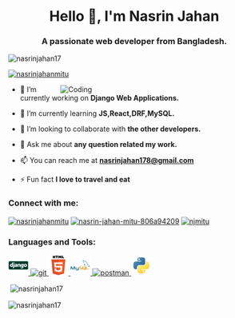 <h1 align="center">Hello 👋, I'm Nasrin Jahan</h1>
<h3 align="center">A passionate web developer from Bangladesh.</h3>

<p align="left"> <img src="https://komarev.com/ghpvc/?username=nasrinjahan17&label=Profile%20views&color=0e75b6&style=flat" alt="nasrinjahan17" /> </p>

<p align="left"> <a href="https://twitter.com/nasrinjahanmitu" target="blank"><img src="https://img.shields.io/twitter/follow/nasrinjahanmitu?logo=twitter&style=for-the-badge" alt="nasrinjahanmitu" /></a> </p>

<img align="right" alt="Coding" width="400" src="https://cdn.dribbble.com/users/331265/screenshots/2498700/ana-d-small.gif">

- 🔭 I’m currently working on **Django Web Applications.**

- 🌱 I’m currently learning **JS,React,DRF,MySQL.**

- 👯 I’m looking to collaborate with **the other developers.**

- 💬 Ask me about **any question related my work.**

- 📫 You can reach me at **nasrinjahan178@gmail.com**

- ⚡ Fun fact **I love to travel and eat**

<h3 align="left">Connect with me:</h3>
<p align="left">
<a href="https://twitter.com/nasrinjahanmitu" target="blank"><img align="center" src="https://raw.githubusercontent.com/rahuldkjain/github-profile-readme-generator/master/src/images/icons/Social/twitter.svg" alt="nasrinjahanmitu" height="30" width="40" /></a>
<a href="https://linkedin.com/in/nasrin-jahan-mitu-806a94209" target="blank"><img align="center" src="https://raw.githubusercontent.com/rahuldkjain/github-profile-readme-generator/master/src/images/icons/Social/linked-in-alt.svg" alt="nasrin-jahan-mitu-806a94209" height="30" width="40" /></a>
<a href="https://instagram.com/njmitu" target="blank"><img align="center" src="https://raw.githubusercontent.com/rahuldkjain/github-profile-readme-generator/master/src/images/icons/Social/instagram.svg" alt="njmitu" height="30" width="40" /></a>
</p>

<h3 align="left">Languages and Tools:</h3>
<p align="left"> <a href="https://www.djangoproject.com/" target="_blank"> <img src="https://raw.githubusercontent.com/devicons/devicon/master/icons/django/django-original.svg" alt="django" width="40" height="40"/> </a> <a href="https://git-scm.com/" target="_blank"> <img src="https://www.vectorlogo.zone/logos/git-scm/git-scm-icon.svg" alt="git" width="40" height="40"/> </a> <a href="https://www.w3.org/html/" target="_blank"> <img src="https://raw.githubusercontent.com/devicons/devicon/master/icons/html5/html5-original-wordmark.svg" alt="html5" width="40" height="40"/> </a> <a href="https://www.mysql.com/" target="_blank"> <img src="https://raw.githubusercontent.com/devicons/devicon/master/icons/mysql/mysql-original-wordmark.svg" alt="mysql" width="40" height="40"/> </a> <a href="https://postman.com" target="_blank"> <img src="https://www.vectorlogo.zone/logos/getpostman/getpostman-icon.svg" alt="postman" width="40" height="40"/> </a> <a href="https://www.python.org" target="_blank"> <img src="https://raw.githubusercontent.com/devicons/devicon/master/icons/python/python-original.svg" alt="python" width="40" height="40"/> </a> </p>

<p>&nbsp;<img align="center" src="https://github-readme-stats.vercel.app/api?username=nasrinjahan17&show_icons=true&locale=en" alt="nasrinjahan17" /></p>

<p><img align="center" src="https://github-readme-streak-stats.herokuapp.com/?user=nasrinjahan17&" alt="nasrinjahan17" /></p>

